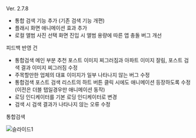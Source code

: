 
Ver. 2.7.8
- 통합 검색 기능 추가 (기존 검색 기능 개편)
- 플래시 화면 애니메이션 효과 추가
- 로컬 앨범 사진 선택 화면 진입 시 앨범 용량에 따른 앱 충돌 버그 개선

피드백 반영 건 
- 통합검색 메인 부분 추천 포스트 이미지 찌그러짐과 아파트 이미지 잘림, 포스트 검색 결과 이미지 찌그러짐 수정
- 주목할만한 업체의 대표 이미지가 일부 나타나지 않는 버그 수정
- 통합검색 포스트 검색 리스트의 하트 버튼 클릭 시에도 애니메이션 등장하도록 수정
(이전은 더블 탭일경우만 애니메이션 동작)
- 로딩 인디케이터를 기본 로딩 인디케이터로 변경
- 검색 시 검색 결과가 나타나지 않는 오류 수정


통합검색

![슬라이드1](https://github.com/seonghooony/KovihouseVR-iOS-Screenshot/assets/91402556/830b1a03-a231-4534-b1dd-79eb9e618fcf)
